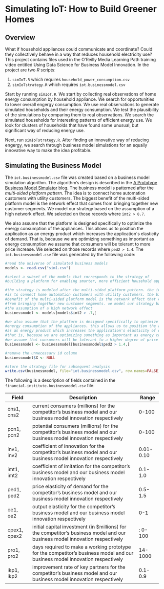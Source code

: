 # Simulating IoT: How to Build Greener Homes

## Overview

What if household appliances could communicate and coordinate? Could they collectively behave in a way that reduces household electricity use? This project contains files used in the O’Reilly Media Learning Path training video entitled Using Data Science for Business Model Innovation. In the project are two *R* scripts:

1. `simIoT.R` which requires `household_power_consumption.csv`
2. `simIoTstrategy.R` which requires `iot.businessmodel.csv`

Start by running `simIoT.R`. We start by collecting real observations of home energy consumption by household appliance. We search for opportunities to lower overall engergy consumption. We use real observations to generate simulated households and their energy consumption. We test the plausibility of the simulations by comparing them to real observations. We search the simulated households for interesting patterns of efficient energy use. We look for clusters of households that have found some unusual, but significant way of reducing energy use.

Next, run `simIoTstrategy.R`. After finding an innovative way of reducing engergy, we search through business model simulations for an equally innovative way to make the idea profitable.


## Simulating the Business Model
The `iot.businessmodel.csv` file was created based on a business model simulation algorithm. The algorithm’s design is described in the [A Prototype Business Model Simulator](https://blogs.csc.com/2015/04/29/a-prototype-business-model-simulator/) blog. The business model is patterned after the *multi-sided platform pattern*. The idea is to connect home automation customers with utility customers. The biggest benefit of the multi-sided platform model is the network effect that comes from bringing together new customer segments. We model our strategy based on the assumption of a high network effect. We selected on those records where `imt2 > 0.7`.

We also assume that the platform is designed specifically to optimize the energy consumption of the appliances. This allows us to position the application as an energy product which increases the application's elasticity of demand. That is, because we are optimizing something as important as energy consumption we assume that consumers will be tolerant to more price increase. We selected on those records where `ped2 > 1.4`. The `iot.businessmodel.csv` file was generated by the following code:

```R
#read the universe of simulated business models
models <- read.csv("sim1.csv")

#select a subset of the models that corresponds to the strategy of
#building a platform for enabling smarter, more efficient household appliances

#the strategy is modeled after the multi-sided platform pattern. the idea
#is to connect home automation customers with utility customers. the biggest
#benefit of the multi-sided platform model is the network effect that comes
#from bringing together new customer segments. we model our strategy based on
#the assumption of a high network effect
businessmodel <- models[models$imt2 > .7,]

#we also assume that the platform is designed specifically to optimize the
#energy consumption of the appliances. this allows us to position the application
#as an energy product which increases the application's elasticity of demand.
#that is, because we are optimizing something as important as energy consumption
#we assume that consumers will be tolerant to a higher degree of price increase
businessmodel <- businessmodel[businessmodel$ped2 > 1.4,]

#remove the unnecessary id column
businessmodel$X <- NULL

#store the strategy file for subsequent analysis
write.csv(businessmodel, file="iot.businessmodel.csv", row.names=FALSE)
```

The following is a description of fields contained in the `financial.institute.businessmodel.csv` file:

Field | Description | Range
--- | --- | ---
cns1, cns2 | current consumers (millions) for the competitor’s business model and our business model innovation respectively | 0-100
pcn1, pcn2 | potential consumers (millions) for the competitor’s business model and our business model innovation respectively | 0-100
inv1, inv2 | coefficient of innovation for the competitor’s business model and our business model innovation respectively | 0.01-0.10
imt1, imt2 | coefficient of imitation for the competitor’s business model and our business model innovation respectively | 0.1-1.0
ped1, ped2 | price elasticity of demand for the competitor’s business model and our business model innovation respectively | 0.5-1.5
oe1, oe2 | output elasticity for the competitor’s business model and our business model innovation respectively | 0-1
cpex1, cpex2 | initial capital investment (in $millions) for the competitor’s business model and our business model innovation respectively |: 0-100
pro1, pro2 | days required to make a working prototype for the competitor’s business model and our business model innovation respectively | 14-1000
ikp1, ikp2 | improvement rate of key partners for the competitor’s business model and our business model innovation respectively | 0.1-0.9
